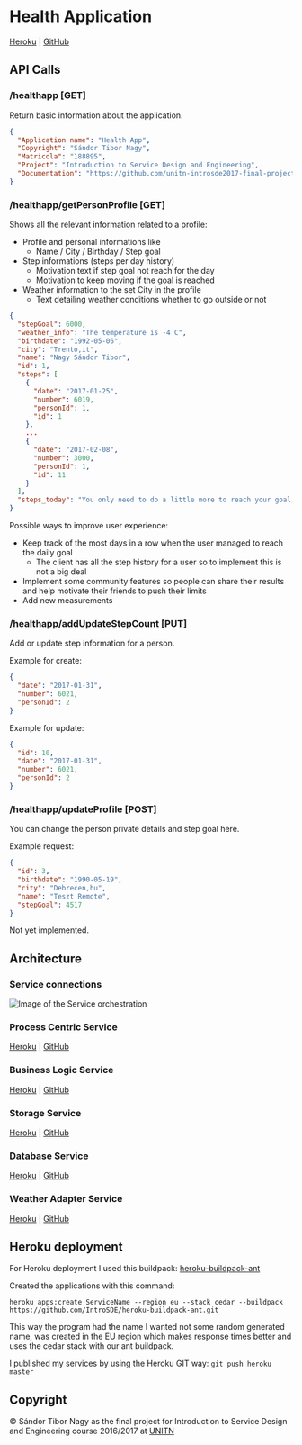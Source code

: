 # Health Application

[Heroku](https://final-process-service.herokuapp.com/healthapp) | [GitHub](https://github.com/unitn-introsde2017-final-project)


## API Calls

### /healthapp [GET]

Return basic information about the application.

```json
{
  "Application name": "Health App",
  "Copyright": "Sándor Tibor Nagy",
  "Matricola": "188895",
  "Project": "Introduction to Service Design and Engineering",
  "Documentation": "https://github.com/unitn-introsde2017-final-project"
}
```

### /healthapp/getPersonProfile [GET]

Shows all the relevant information related to a profile:
* Profile and personal informations like
  * Name / City / Birthday / Step goal 
* Step informations (steps per day history)
  * Motivation text if step goal not reach for the day
  * Motivation to keep moving if the goal is reached
* Weather information to the set City in the profile
  * Text detailing weather conditions whether to go outside or not

```json
{
  "stepGoal": 6000,
  "weather_info": "The temperature is -4 C",
  "birthdate": "1992-05-06",
  "city": "Trento,it",
  "name": "Nagy Sándor Tibor",
  "id": 1,
  "steps": [
    {
      "date": "2017-01-25",
      "number": 6019,
      "personId": 1,
      "id": 1
    },
    ...
    {
      "date": "2017-02-08",
      "number": 3000,
      "personId": 1,
      "id": 11
    }
  ],
  "steps_today": "You only need to do a little more to reach your goal, you already made 3000 steps today!"
}
```

Possible ways to improve user experience:
* Keep track of the most days in a row when the user managed to reach the daily goal
  * The client has all the step history for a user so to implement this is not a big deal
* Implement some community features so people can share their results and help motivate their friends to push their limits
* Add new measurements

### /healthapp/addUpdateStepCount [PUT]

Add or update step information for a person.

Example for create:

```json
{
  "date": "2017-01-31",
  "number": 6021,
  "personId": 2
}
```

Example for update:

```json
{
  "id": 10,
  "date": "2017-01-31",
  "number": 6021,
  "personId": 2
}
```

### /healthapp/updateProfile [POST]

You can change the person private details and step goal here.

Example request:

```json
{
  "id": 3,
  "birthdate": "1990-05-19",
  "city": "Debrecen,hu",
  "name": "Teszt Remote",
  "stepGoal": 4517
}
```

Not yet implemented.

## Architecture

### Service connections

![Image of the Service orchestration](http://salaander.hu/sde/sde_final_project.png)

### Process Centric Service

[Heroku]() | [GitHub](https://github.com/unitn-introsde2017-final-project/final-ProcessCentricService)

### Business Logic Service

[Heroku]() | [GitHub](https://github.com/unitn-introsde2017-final-project/final-BusinessLogicService)

### Storage Service

[Heroku](https://final-storage-service.herokuapp.com/StorageService/UserProfile?userId=1) | [GitHub](https://github.com/unitn-introsde2017-final-project/final-StorageService)

### Database Service

[Heroku](https://final-local-database.herokuapp.com/sdelab/person) | [GitHub](https://github.com/unitn-introsde2017-final-project/final-LocalDatabase)

### Weather Adapter Service

[Heroku](https://final-weather-adapter.herokuapp.com/ws/weather?wsdl) | [GitHub](https://github.com/unitn-introsde2017-final-project/final-WeatherAdapter)

## Heroku deployment

For Heroku deployment I used this buildpack: [heroku-buildpack-ant](https://github.com/IntroSDE/heroku-buildpack-ant)

Created the applications with this command:  
```
heroku apps:create ServiceName --region eu --stack cedar --buildpack https://github.com/IntroSDE/heroku-buildpack-ant.git
```

This way the program had the name I wanted not some random generated name, was created in the EU region which makes response times better and uses the cedar stack with our ant buildpack.

I published my services by using the Heroku GIT way: `git push heroku master`

## Copyright

&copy; Sándor Tibor Nagy as the final project for Introduction to Service Design and Engineering course 2016/2017 at [UNITN](http://www.unitn.it/)